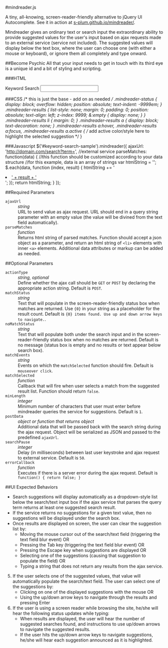 #mindreader.js

A tiny, all-knowing, screen-reader-friendly alternative to jQuery UI Autocomplete. See it in action at [s-plum.github.io/mindreader/](http://s-plum.github.io/mindreader/).

Mindreader gives an ordinary text or search input the extraordinary ability to provide suggested values for the user's input based on ajax requests made to an external service (service not included). The suggested values will display below the text box, where the user can choose one (with either a mouse or keyboard), or ignore them all completely and type onward.

##Become Psychic
All that your input needs to get in touch with its third eye is a unique id and a bit of styling and scripting.

###HTML
	<p>
        <label for="keyword-seach-sample">Keyword Search</label>
        <input type="search" id="keyword-search-sample"/>
    </p>

###CSS
	/* this is just the base - add on as needed */
	.mindreader-status {
		display: block;
		overflow: hidden;
		position: absolute;
		text-indent: -9999em;
	}
	.mindreader-results {
		list-style: none;
		margin: 0;
		padding: 0;
		position: absolute;
		text-align: left;
		z-index: 9999;
		&:empty {
			display: none;
		}
	}
	.mindreader-results li {
		margin: 0;
	}
	.mindreader-results a {
		display: block;
		text-decoration: none;
	}
	.mindreader-results a:hover, .mindreader-results a:focus, .mindreader-results a.active {
		/* add active color/style here to highlight the selected suggestion */
	}

###Javascript
    $('#keyword-search-sample').mindreader({
	    ajaxUrl: 'http://domain.com/search?term=', //external service
	    parseMatches: function(data) {
	    	//this function should be customized according to your data structure
	    	//for this example, data is an array of strings
	        var htmlString = '';
	        $.each(data, function (index, result) {
	           htmlString += '<li><a href="#">' + result + '</a></li>';
	        });
	        return htmlString;
	    }
	});

##Required Parameters
<dl>
<dt><code>ajaxUrl</code></dt>
<dd><i>string</i><br/>  
URL to send value as ajax request. URL should end in a query string parameter with an empty value (the value will be divined from the text field automatically).</dd>

<dt><code>parseMatches</code></dt>
<dd><i>function</i><br/>
Returns html string of parsed matches. Function should accept a json object as a parameter, and return an html string of <code>&lt;li&gt;</code> elements with inner <code>&lt;a&gt;</code> elements. Additional data attributes or markup can be added as needed.</dd>
</dl>

##Optional Parameters
<dl>
<dt><code>actionType</code></dt>
<dd><i>string, optional</i><br/>  
Define whether the ajax call should be <code>GET</code> or <code>POST</code> by declaring the appropriate action string. Default is <code>POST</code>.</dd>

<dt><code>matchStatus</code></dt>
<dd><i>string</i><br/>
Text that will populate in the screen-reader-friendly status box when matches are returned. Use <code>{0}</code> in your string as a placeholder for the result count. Default is <code>{0} items found. Use up and down arrow keys to navigate.</code>.</dd>

<dt><code>noMatchStatus</code></dt>
<dd><i>string</i><br/>
Text that will populate both under the search input and in the screen-reader-friendly status box when no matches are returned. Default is no message (status box is empty and no results or text appear below search box).</dd>

<dt><code>matchEvents</code></dt>
<dd><i>string</i><br/>
Events on which the <code>matchSelected</code> function should fire. Default is <code>mouseover click</code>.</dd>

<dt><code>matchSelected</code></dt>
<dd><i>function</i><br/>  
Callback that will fire when user selects a match from the suggested result list. Function should return <code>false</code>.</dd>

<dt><code>minLength</code></dt>
<dd><i>integer</i><br/>
Minimum number of characters that user must enter before mindreader queries the service for suggestions. Default is <code>1</code>.
</dd>

<dt><code>postData</code></dt>
<dd><i>object or function that returns object</i><br/>
Additional data that will be passed back with the search string during the ajax request. Object will be serialized as JSON and passed to the predefined <code>ajaxUrl</code>.</dd>

<dt><code>searchPause</code></dt>
<dd><i>integer</i><br/>
Delay (in milliseconds) between last user keystroke and ajax request to external service. Default is <code>50</code>. 
</dd>

<dt><code>errorCallback</code></dt>
<dd><i>function</i><br/>
Executes if there is a server error during the ajax request. Default is <code>function() { return false; }</code> 
</dd>
</dl>

##UI Expected Behaviors
* Search suggestions will display automatically as a dropdown-style list below the search/text input box if the ajax service that parses the query term returns at least one suggested search result.
* If the service returns no suggestions for a given text value, then no suggestions will be displayed under the search box.
* Once results are displayed on screen, the user can clear the suggestion list by:
    - Moving the mouse cursor out of the search/text field (triggering the text field blur event) OR
    - Pressing the Tab key (triggering the text field blur event) OR
    - Pressing the Escape key when suggestions are displayed OR
    - Selecting one of the suggestions (causing that suggestion to populate the field) OR
    - Typing a string that does not return any results from the ajax service.
5. If the user selects one of the suggested values, that value will automatically populate the search/text field. The user can select one of the suggestions by:
    - Clicking on one of the displayed suggestions with the mouse OR
    - Using the up/down arrow keys to navigate through the results and pressing Enter
6. If the user is using a screen reader while browsing the site, he/she will hear the following status updates while typing:
    - When results are displayed, the user will hear the number of suggested searches found, and instructions to use up/down arrows to navigate the suggested results.
    - If the user hits the up/down arrow keys to navigate suggestions, he/she will hear each suggestion announced as it is highlighted.
